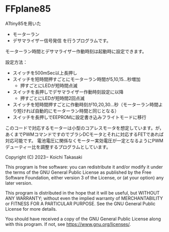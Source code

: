 # FFplane85
ATtiny85を用いた
- モーターラン
- デサマライザー信号発信
を行うプログラムです。

モーターラン時間とデサマライザー作動時刻は起動時に設定できます。

設定方法：
- スイッチを500mSec以上長押し
- スイッチを短時間押すごとにモーターラン時間が5,10,15...秒増加
   - 押すごとにLEDが短時間点滅
- スイッチを長押しでデサマライザー作動時刻設定に以降
   - 押すごとにLEDが短時間2回点滅
- スイッチを短時間押すごとに作動時刻が10,20,30...秒（モーターラン時間より短ければ自動的にモーターラン時間と同じとなる）
- スイッチを長押しでEEPROMに設定書き込みフライトモードに移行

このコードで対応するモーターは小型のコアレスモータを想定しています。が，あくまでPWMコマンドですのでブラシDCモータとそれに対応するFETであれば対応可能です。
電池電圧に関係なくモーター実効電圧が一定となるようにPWMデューティー比を調整するプログラムとしています。

Copyright (C) 2023− Koichi Takasaki

This program is free software: you can redistribute it and/or modify
it under the terms of the GNU General Public License as published by
the Free Software Foundation, either version 3 of the License, or
(at your option) any later version.

This program is distributed in the hope that it will be useful,
but WITHOUT ANY WARRANTY; without even the implied warranty of
MERCHANTABILITY or FITNESS FOR A PARTICULAR PURPOSE.  See the
GNU General Public License for more details.

You should have received a copy of the GNU General Public License
along with this program.  If not, see <https://www.gnu.org/licenses/>.

